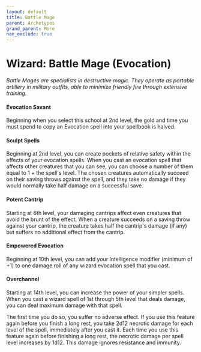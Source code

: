 ```yaml
---
layout: default
title: Battle Mage
parent: Archetypes
grand_parent: More
nav_exclude: true
---
```


# Wizard: Battle Mage (Evocation)

_Battle Mages are specialists in destructive magic. They operate as portable artillery in military outfits, able to minimize friendly fire through extensive training._


#### Evocation Savant

Beginning when you select this school at 2nd level, the gold and time you must spend to copy an Evocation spell into your spellbook is halved.


#### Sculpt Spells

Beginning at 2nd level, you can create pockets of relative safety within the effects of your evocation spells. When you cast an evocation spell that affects other creatures that you can see, you can choose a number of them equal to 1 + the spell's level. The chosen creatures automatically succeed on their saving throws against the spell, and they take no damage if they would normally take half damage on a successful save.


#### Potent Cantrip

Starting at 6th level, your damaging cantrips affect even creatures that avoid the brunt of the effect. When a creature succeeds on a saving throw against your cantrip, the creature takes half the cantrip's damage (if any) but suffers no additional effect from the cantrip.


#### Empowered Evocation

Beginning at 10th level, you can add your Intelligence modifier (minimum of +1) to one damage roll of any wizard evocation spell that you cast.


#### Overchannel

Starting at 14th level, you can increase the power of your simpler spells. When you cast a wizard spell of 1st through 5th level that deals damage, you can deal maximum damage with that spell.

The first time you do so, you suffer no adverse effect. If you use this feature again before you finish a long rest, you take 2d12 necrotic damage for each level of the spell, immediately after you cast it. Each time you use this feature again before finishing a long rest, the necrotic damage per spell level increases by 1d12. This damage ignores resistance and immunity.